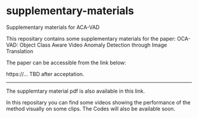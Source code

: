 # supplementary-materials
Supplementary materials for ACA-VAD

This repositary contains some supplementary materials for the paper:
OCA-VAD: Object Class Aware Video Anomaly Detection through Image Translation

The paper can be accessible from the link below:

https://... TBD after acceptation.

*****
The supplemtary material pdf is also available in this link.

In this repositary you can find some videos showing the performance of the method visually on some clips. The Codes will also be available soon.
